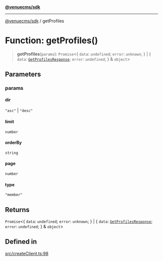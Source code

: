 [**@venuecms/sdk**](../README.md)

***

[@venuecms/sdk](../README.md) / getProfiles

# Function: getProfiles()

> **getProfiles**(`params`): `Promise`\<\{ `data`: `undefined`; `error`: `unknown`; \} \| \{ `data`: [`GetProfilesResponse`](../type-aliases/GetProfilesResponse.md); `error`: `undefined`; \} & `object`\>

## Parameters

### params

#### dir

`"asc"` \| `"desc"`

#### limit

`number`

#### orderBy

`string`

#### page

`number`

#### type

`"member"`

## Returns

`Promise`\<\{ `data`: `undefined`; `error`: `unknown`; \} \| \{ `data`: [`GetProfilesResponse`](../type-aliases/GetProfilesResponse.md); `error`: `undefined`; \} & `object`\>

## Defined in

[src/createClient.ts:98](https://github.com/venuecms/sdk/blob/7823693df03580df710c62ba3b43e869f9979148/src/createClient.ts#L98)
